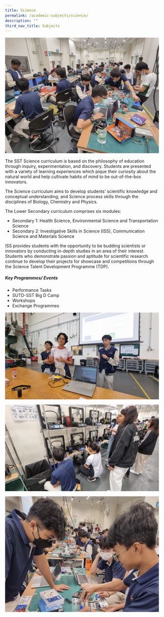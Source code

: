 ```yaml
---
title: Science
permalink: /academic-subjects/science/
description: ""
third_nav_title: Subjects
---
```

![](/images/Curriculum/IP%20-%20Science%20Cover.jpg)

The SST Science curriculum is based on the philosophy of education through inquiry, experimentation, and discovery. Students are presented with a variety of learning experiences which pique their curiosity about the natural world and help cultivate habits of mind to be out-of-the-box innovators. 

The Science curriculum aims to develop students’ scientific knowledge and conceptual understanding; and Science process skills through the disciplines of Biology, Chemistry and Physics. 

The Lower Secondary curriculum comprises six modules: 
* Secondary 1: Health Science, Environmental Science and Transportation Science
* Secondary 2: Investigative Skills in Science (ISS), Communication Science and Materials Science

ISS provides students with the opportunity to be budding scientists or innovators by conducting in-depth studies in an area of their interest. Students who demonstrate passion and aptitude for scientific research continue to develop their projects for showcase and competitions through the Science Talent Development Programme (TDP).


##### Key Programmes/ Events
* Performance Tasks
* SUTD-SST Big D Camp
* Workshops
* Exchange Programmes


![](/images/Curriculum/science%2001.jpg)

![](/images/Curriculum/science%2002.jpg)

![](/images/Curriculum/science%2005.jpg)